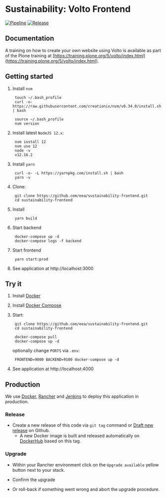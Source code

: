 # Sustainability: Volto Frontend

[![Pipeline](https://ci.eionet.europa.eu/buildStatus/icon?job=volto%2Fsustainability-frontend%2Fmaster&subject=pipeline)](https://ci.eionet.europa.eu/view/Github/job/volto/job/sustainability-frontend/job/master/display/redirect)
[![Release](https://img.shields.io/github/v/release/eea/sustainability-frontend?sort=semver)](https://github.com/eea/sustainability-frontend/releases)

## Documentation

A training on how to create your own website using Volto is available as part of the Plone training at [https://training.plone.org/5/volto/index.html](https://training.plone.org/5/volto/index.html).


## Getting started

1. Install `nvm`

        touch ~/.bash_profile
        curl -o- https://raw.githubusercontent.com/creationix/nvm/v0.34.0/install.sh | bash

        source ~/.bash_profile
        nvm version

1. Install latest `NodeJS 12.x`:

        nvm install 12
        nvm use 12
        node -v
        v12.16.2

1. Install `yarn`

        curl -o- -L https://yarnpkg.com/install.sh | bash
        yarn -v

1. Clone:

        git clone https://github.com/eea/sustainability-frontend.git
        cd sustainability-frontend

1. Install

        yarn build

1. Start backend

        docker-compose up -d
        docker-compose logs -f backend

1. Start frontend

        yarn start:prod

1. See application at http://localhost:3000

## Try it

1. Install [Docker](https://docs.docker.com/install/)
1. Install [Docker Compose](https://docs.docker.com/compose/install/)
1. Start:

        git clone https://github.com/eea/sustainability-frontend.git
        cd sustainability-frontend

        docker-compose pull
        docker-compose up -d

    optionally change `PORTS` via `.env`:

        FRONTEND=9000 BACKEND=9100 docker-compose up -d

1. See application at http://localhost:4000

## Production

We use [Docker](https://www.docker.com/), [Rancher](https://rancher.com/) and [Jenkins](https://jenkins.io/) to deploy this application in production.

### Release

* Create a new release of this code via `git tag` command or [Draft new release](https://github.com/eea/sustainability-frontend/releases/new) on Github.
  * A new Docker image is built and released automatically on [DockerHub](https://hub.docker.com/r/eeacms/sustainability-frontend) based on this tag.
 
### Upgrade

* Within your Rancher environment click on the `Upgrade available` yellow button next to your stack.

* Confirm the upgrade

* Or roll-back if something went wrong and abort the upgrade procedure.
